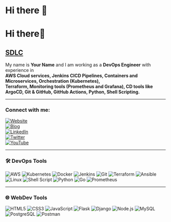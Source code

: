# Hi there 👋

# Hi there👋

## [SDLC](#)

My name is **Your Name** and I am working as a **DevOps Engineer** with experience in  
**AWS Cloud services, Jenkins CICD Pipelines, Containers and Microservices, Orchestration (Kubernetes),**  
**Terraform, Monitoring tools (Prometheus and Grafana), CD tools like ArgoCD, Git & GitHub, GitHub Actions, Python, Shell Scripting.**

---

### Connect with me:

[![Website](https://img.shields.io/badge/yourwebsite.com-down-red)](https://yourwebsite.com)  
[![Blog](https://img.shields.io/badge/blog.yourwebsite.com-down-red)](https://blog.yourwebsite.com)  
[![LinkedIn](https://img.shields.io/badge/Ajay%20Tekam-blue?style=flat&logo=linkedin)](https://linkedin.com/in/yourprofile)  
[![Twitter](https://img.shields.io/twitter/follow/yourhandle?style=social)](https://twitter.com/yourhandle)  
[![YouTube](https://img.shields.io/youtube/channel/subscribers/YOURCHANNELID?style=social)](https://youtube.com/yourchannel)

---

### 🛠️ DevOps Tools

![AWS](https://img.shields.io/badge/AWS-%23FF9900.svg?style=flat&logo=amazon-aws)
![Kubernetes](https://img.shields.io/badge/Kubernetes-%23326CE5.svg?style=flat&logo=kubernetes)
![Docker](https://img.shields.io/badge/Docker-%230db7ed.svg?style=flat&logo=docker)
![Jenkins](https://img.shields.io/badge/Jenkins-%23D24939.svg?style=flat&logo=jenkins)
![Git](https://img.shields.io/badge/Git-%23F05032.svg?style=flat&logo=git)
![Terraform](https://img.shields.io/badge/Terraform-%235835CC.svg?style=flat&logo=terraform)
![Ansible](https://img.shields.io/badge/Ansible-%231A1918.svg?style=flat&logo=ansible)
![Linux](https://img.shields.io/badge/Linux-%23FCC624.svg?style=flat&logo=linux)
![Shell Script](https://img.shields.io/badge/Shell-%23121011.svg?style=flat&logo=gnu-bash)
![Python](https://img.shields.io/badge/Python-%233776AB.svg?style=flat&logo=python)
![Go](https://img.shields.io/badge/Go-%2300ADD8.svg?style=flat&logo=go)
![Prometheus](https://img.shields.io/badge/Prometheus-%23E6522C.svg?style=flat&logo=prometheus)

---

### 🌐 WebDev Tools

![HTML5](https://img.shields.io/badge/HTML5-%23E34F26.svg?style=flat&logo=html5)
![CSS3](https://img.shields.io/badge/CSS3-%231572B6.svg?style=flat&logo=css3)
![JavaScript](https://img.shields.io/badge/JavaScript-%23F7DF1E.svg?style=flat&logo=javascript)
![Flask](https://img.shields.io/badge/Flask-%23000.svg?style=flat&logo=flask)
![Django](https://img.shields.io/badge/Django-%23092E20.svg?style=flat&logo=django)
![Node.js](https://img.shields.io/badge/Node.js-%23339933.svg?style=flat&logo=node.js)
![MySQL](https://img.shields.io/badge/MySQL-%234479A1.svg?style=flat&logo=mysql)
![PostgreSQL](https://img.shields.io/badge/PostgreSQL-%23316192.svg?style=flat&logo=postgresql)
![Postman](https://img.shields.io/badge/Postman-%23FF6C37.svg?style=flat&logo=postman)




<!--
**Tukarambarure/Tukarambarure** is a ✨ _special_ ✨ repository because its `README.md` (this file) appears on your GitHub profile.

Here are some ideas to get you started:

- 🔭 I’m currently working on ...
- 🌱 I’m currently learning ...
- 👯 I’m looking to collaborate on ...
- 🤔 I’m looking for help with ...
- 💬 Ask me about ...
- 📫 How to reach me: ...
- 😄 Pronouns: ...
- ⚡ Fun fact: ...
-->
